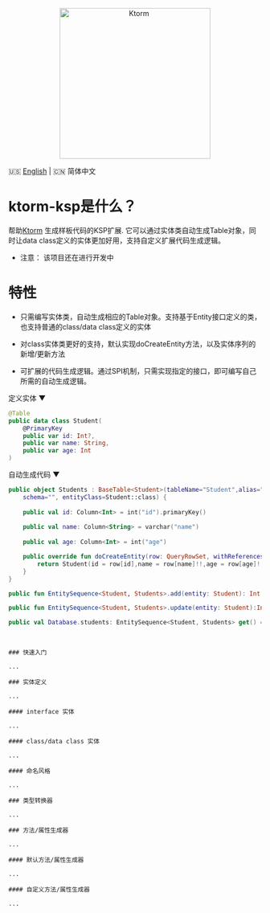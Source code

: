 <p align="center">
    <img src="https://raw.githubusercontent.com/kotlin-orm/ktorm-docs/master/source/images/logo-full.png" alt="Ktorm" width="300" />
</p>

:us: [English](README.md) | :cn: 简体中文

# ktorm-ksp是什么？
帮助[Ktorm](https://github.com/kotlin-orm/ktorm) 生成样板代码的KSP扩展. 它可以通过实体类自动生成Table对象，同时让data class定义的实体更加好用，支持自定义扩展代码生成逻辑。 

- 注意： 该项目还在进行开发中

# 特性

- 只需编写实体类，自动生成相应的Table对象。支持基于Entity接口定义的类，也支持普通的class/data class定义的实体

- 对class实体类更好的支持，默认实现doCreateEntity方法，以及实体序列的新增/更新方法

- 可扩展的代码生成逻辑。通过SPI机制，只需实现指定的接口，即可编写自己所需的自动生成逻辑。

定义实体 ▼
```kotlin
@Table
public data class Student(
    @PrimaryKey
    public var id: Int?,
    public var name: String,
    public var age: Int
)
```
自动生成代码 ▼
```kotlin
public object Students : BaseTable<Student>(tableName="Student",alias="", catalog="",
    schema="", entityClass=Student::class) {
        
    public val id: Column<Int> = int("id").primaryKey()
    
    public val name: Column<String> = varchar("name")
    
    public val age: Column<Int> = int("age")

    public override fun doCreateEntity(row: QueryRowSet, withReferences: Boolean): Student {
        return Student(id = row[id],name = row[name]!!,age = row[age]!!,)
    }
}

public fun EntitySequence<Student, Students>.add(entity: Student): Int { /*此处省略具体实现*/ }

public fun EntitySequence<Student, Students>.update(entity: Student):Int { /*此处省略具体实现*/ }

public val Database.students: EntitySequence<Student, Students> get() = this.sequenceOf(Students)
```
```


### 快速入门

...

### 实体定义

...

#### interface 实体

...

#### class/data class 实体

...

#### 命名风格

...

### 类型转换器

...

### 方法/属性生成器

...

#### 默认方法/属性生成器

...

#### 自定义方法/属性生成器

...